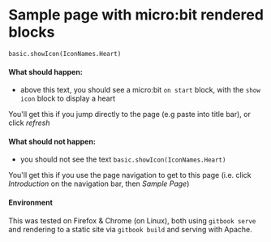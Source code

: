 # Sample page with micro:bit rendered blocks

```blocks
basic.showIcon(IconNames.Heart)
```

#### What should happen:

- above this text, you should see a micro:bit `on start` block, with the `show icon` block to display a heart

You'll get this if you jump directly to the page (e.g paste into title bar), or click _refresh_

#### What should not happen:

- you should not see the text `basic.showIcon(IconNames.Heart)`

You'll get this if you use the page navigation to get to this page (i.e. click _Introduction_ on the navigation bar, then _Sample Page_)


#### Environment

This was tested on Firefox & Chrome (on Linux), both using `gitbook serve` and rendering to a static site via `gitbook build` and serving with Apache.
